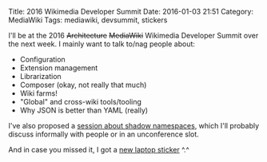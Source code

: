Title: 2016 Wikimedia Developer Summit
Date: 2016-01-03 21:51
Category: MediaWiki
Tags: mediawiki, devsummit, stickers

I'll be at the 2016 <s>Architecture</s> <s>MediaWiki</s> Wikimedia Developer Summit over the next week. I mainly want to talk to/nag people about:

* Configuration
* Extension management
* Librarization
* Composer (okay, not really that much)
* Wiki farms!
* "Global" and cross-wiki tools/tooling
* Why JSON is better than YAML (really)

I've also proposed a [session about shadow namespaces](https://phabricator.wikimedia.org/T115762), which I'll probably discuss informally with people or in an unconference slot.

And in case you missed it, I got a [new laptop sticker](https://twitter.com/legoktm/status/683546444914032641) ^.^

